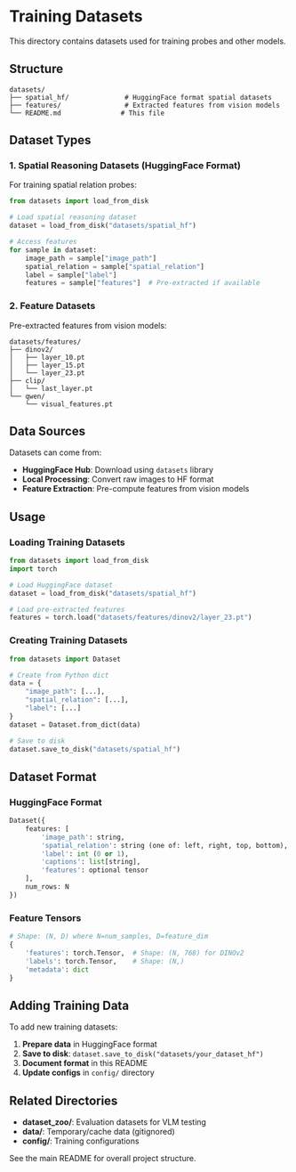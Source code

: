 # Training Datasets

This directory contains datasets used for training probes and other models.

## Structure

```
datasets/
├── spatial_hf/              # HuggingFace format spatial datasets
├── features/                # Extracted features from vision models
└── README.md               # This file
```

## Dataset Types

### 1. Spatial Reasoning Datasets (HuggingFace Format)

For training spatial relation probes:
```python
from datasets import load_from_disk

# Load spatial reasoning dataset
dataset = load_from_disk("datasets/spatial_hf")

# Access features
for sample in dataset:
    image_path = sample["image_path"]
    spatial_relation = sample["spatial_relation"]
    label = sample["label"]
    features = sample["features"]  # Pre-extracted if available
```

### 2. Feature Datasets

Pre-extracted features from vision models:
```
datasets/features/
├── dinov2/
│   ├── layer_10.pt
│   ├── layer_15.pt
│   └── layer_23.pt
├── clip/
│   └── last_layer.pt
└── qwen/
    └── visual_features.pt
```

## Data Sources

Datasets can come from:
- **HuggingFace Hub**: Download using `datasets` library
- **Local Processing**: Convert raw images to HF format
- **Feature Extraction**: Pre-compute features from vision models

## Usage

### Loading Training Datasets

```python
from datasets import load_from_disk
import torch

# Load HuggingFace dataset
dataset = load_from_disk("datasets/spatial_hf")

# Load pre-extracted features
features = torch.load("datasets/features/dinov2/layer_23.pt")
```

### Creating Training Datasets

```python
from datasets import Dataset

# Create from Python dict
data = {
    "image_path": [...],
    "spatial_relation": [...],
    "label": [...]
}
dataset = Dataset.from_dict(data)

# Save to disk
dataset.save_to_disk("datasets/spatial_hf")
```

## Dataset Format

### HuggingFace Format
```python
Dataset({
    features: [
        'image_path': string,
        'spatial_relation': string (one of: left, right, top, bottom),
        'label': int (0 or 1),
        'captions': list[string],
        'features': optional tensor
    ],
    num_rows: N
})
```

### Feature Tensors
```python
# Shape: (N, D) where N=num_samples, D=feature_dim
{
    'features': torch.Tensor,  # Shape: (N, 768) for DINOv2
    'labels': torch.Tensor,    # Shape: (N,)
    'metadata': dict
}
```

## Adding Training Data

To add new training datasets:

1. **Prepare data** in HuggingFace format
2. **Save to disk**: `dataset.save_to_disk("datasets/your_dataset_hf")`
3. **Document format** in this README
4. **Update configs** in `config/` directory

## Related Directories

- **dataset_zoo/**: Evaluation datasets for VLM testing
- **data/**: Temporary/cache data (gitignored)
- **config/**: Training configurations

See the main README for overall project structure.
